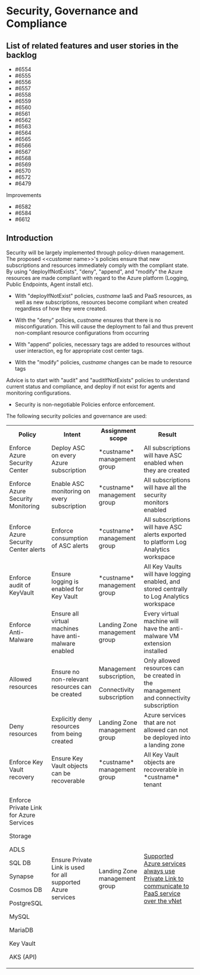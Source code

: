 # Security, Governance and Compliance

## List of related features and user stories in the backlog

- #6554
- #6555
- #6556
- #6557
- #6558
- #6559
- #6560
- #6561
- #6562
- #6563
- #6564
- #6565
- #6566
- #6567
- #6568
- #6569
- #6570
- #6572
- #6479

Improvements

- #6582
- #6584
- #6612
  
## Introduction

Security will be largely implemented through policy-driven management. The proposed  \<\<customer name>\>'s policies ensure that new subscriptions and resources immediately comply with the compliant state. By using "deployIfNotExists", "deny", "append", and "modify" the Azure resources are made compliant with regard to the Azure platform (Logging, Public Endpoints, Agent install etc).

- With "deployIfNotExist" policies,  *custname* IaaS and PaaS resources, as well as new subscriptions, resources become compliant when created regardless of how they were created.

- With the "deny" policies,  *custname* ensures that there is no misconfiguration. This will cause the deployment to fail and thus prevent non-compliant resource configurations from occurring
  
- With "append" policies, necessary tags are added to resources without user interaction, eg for appropriate cost center tags.

- With the "modify" policies,  *custname* changes can be made to resource tags

Advice is to start with "audit" and "auditIfNotExists" policies to understand current status and compliance, and deploy if not exist for agents and monitoring configurations.

- Security is non-negotiable
Policies enforce enforcement.

The following security policies and governance are used:

<table>
<tr>
<th>Policy</th>
<th>Intent</th>
<th>Assignment scope</th>
<th>Result</th>
</tr>
<tr>
<td>Enforce Azure Security Center</td>
<td>Deploy ASC on every Azure subscription</td>
<td> *custname* management group</td>
<td>All subscriptions will have ASC enabled when they are created</td>
</tr>
<tr>
<td>Enforce Azure Security Monitoring</td>
<td>Enable ASC monitoring on every subscription</td>
<td> *custname* management group</td>
<td>All subscriptions will have all the security monitors enabled</td>
</tr>
<tr>
<td>Enforce Azure Security Center alerts</td>
<td>Enforce consumption of ASC alerts</td>
<td> *custname* management group</td>
<td>All subscriptions will have ASC alerts exported to platform Log Analytics workspace</td>
</tr>
<tr>
<td>Enforce audit of KeyVault</td>
<td>Ensure logging is enabled for Key Vault</td>
<td> *custname* management group</td>
<td>All Key Vaults will have logging enabled, and stored centrally to Log Analytics workspace</td>
</tr>
<tr>
<td>Enforce Anti-Malware</td>
<td>Ensure all virtual machines have anti-malware enabled</td>
<td>Landing Zone management group</td>
<td>Every virtual machine will have the anti-malware VM extension installed</td>
</tr>
<tr>
<td>Allowed resources</td>
<td>Ensure no non-relevant resources can be created</td>
<td><p>Management subscription,</p>
<p>Connectivity subscription</p></td>
<td>Only allowed resources can be created in the management and connectivity subscription</td>
</tr>
<tr>
<td>Deny resources</td>
<td>Explicitly deny resources from being created</td>
<td>Landing Zone management group</td>
<td>Azure services that are not allowed can not be deployed into a landing zone</td>
</tr>
<tr>
<td>Enforce Key Vault recovery</td>
<td>Ensure Key Vault objects can be recoverable</td>
<td> *custname* management group</td>
<td>All Key Vault objects are recoverable in  *custname* tenant</td>
</tr>
<tr>
<td><p>Enforce Private Link for  Azure Services </p>
<p>Storage</p>
<p>ADLS </p>
<p>SQL DB</p>
<p>Synapse</p>
<p>Cosmos DB</p>
<p>PostgreSQL</p>
<p>MySQL</p>
<p>MariaDB</p>
<p>Key Vault</p>
<p>AKS (API)</p>
</td>
<td>Ensure Private Link is used for all supported Azure services</td>
<td>Landing Zone management group</td>
<td> <a href='https://docs.microsoft.com/en-us/azure/private-link/private-link-overview#availability'> Supported Azure services  always use Private Link to communicate to PaaS service over the vNet</td>
</tr>
</table>
